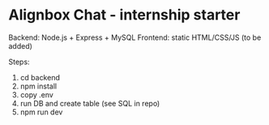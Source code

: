 # Alignbox Chat - internship starter
Backend: Node.js + Express + MySQL
Frontend: static HTML/CSS/JS (to be added)

Steps:
1. cd backend
2. npm install
3. copy .env
4. run DB and create table (see SQL in repo)
5. npm run dev
